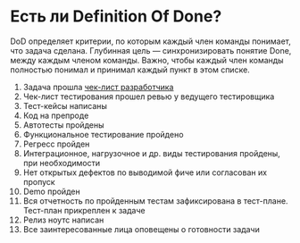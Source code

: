 # Есть ли Definition Of Done?
DoD определяет критерии, по которым каждый член команды понимает, что задача сделана. Глубинная цель — синхронизировать понятие Done, между каждым членом команды. Важно, чтобы каждый член команды полностью понимал и принимал каждый пункт в этом списке.

1. Задача прошла [чек-лист разработчика](checklist.md)
2. Чек-лист тестирования прошел ревью у ведущего тестировщика
3. Тест-кейсы написаны
4. Код на препроде
5. Автотесты пройдены
6. Функциональное тестирование пройдено
7. Регресс пройден
8. Интеграционное, нагрузочное и др. виды тестирования пройдены, при необходимости
9. Нет открытых дефектов по выводимой фиче или согласован их пропуск
10. Demo пройден
11. Вся отчетность по пройденным тестам зафиксирована в тест-плане. Тест-план прикреплен к задаче
12. Релиз ноутс написан
13. Все заинтересованные лица оповещены о готовности задачи